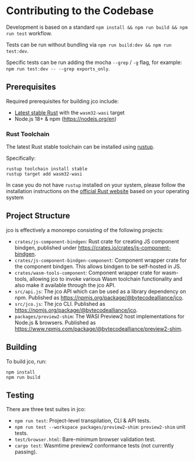 # Contributing to the Codebase

Development is based on a standard `npm install && npm run build && npm run test` workflow.

Tests can be run without bundling via `npm run build:dev && npm run test:dev`.

Specific tests can be run adding the mocha `--grep` / `-g` flag, for example: `npm run test:dev -- --grep exports_only`.

## Prerequisites

Required prerequisites for building jco include:

* [Latest stable Rust](https://www.rust-lang.org/tools/install) with the `wasm32-wasi` target
* Node.js 18+ & npm (https://nodejs.org/en)

### Rust Toolchain

The latest Rust stable toolchain can be installed using [rustup](https://rustup.rs/).

Specifically:

```shell
rustup toolchain install stable
rustup target add wasm32-wasi
```

In case you do not have `rustup` installed on your system, please follow the installation instructions on the [official Rust website](https://www.rust-lang.org/tools/install) based on your operating system

## Project Structure

jco is effectively a monorepo consisting of the following projects:

* `crates/js-component-bindgen`: Rust crate for creating JS component bindgen, published under https://crates.io/crates/js-component-bindgen.
* `crates/js-component-bindgen-component`: Component wrapper crate for the component bindgen. This allows bindgen to be self-hosted in JS.
* `crates/wasm-tools-component`: Component wrapper crate for wasm-tools, allowing jco to invoke various Wasm toolchain functionality and also make it available through the jco API.
* `src/api.js`: The jco API which can be used as a library dependency on npm. Published as https://npmjs.org/package/@bytecodealliance/jco.
* `src/jco.js`: The jco CLI. Published as https://npmjs.org/package/@bytecodealliance/jco.
* `packages/preview2-shim`: The WASI Preview2 host implementations for Node.js & browsers. Published as https://www.npmjs.com/package/@bytecodealliance/preview2-shim.

## Building

To build jco, run:

```
npm install
npm run build
```

## Testing

There are three test suites in jco:
* `npm run test`: Project-level transpilation, CLI & API tests.
* `npm run test --workspace packages/preview2-shim`: `preview2-shim` unit tests.
* `test/browser.html`: Bare-minimum browser validation test.
* `cargo test`: Wasmtime preview2 conformance tests (not currently passing).
